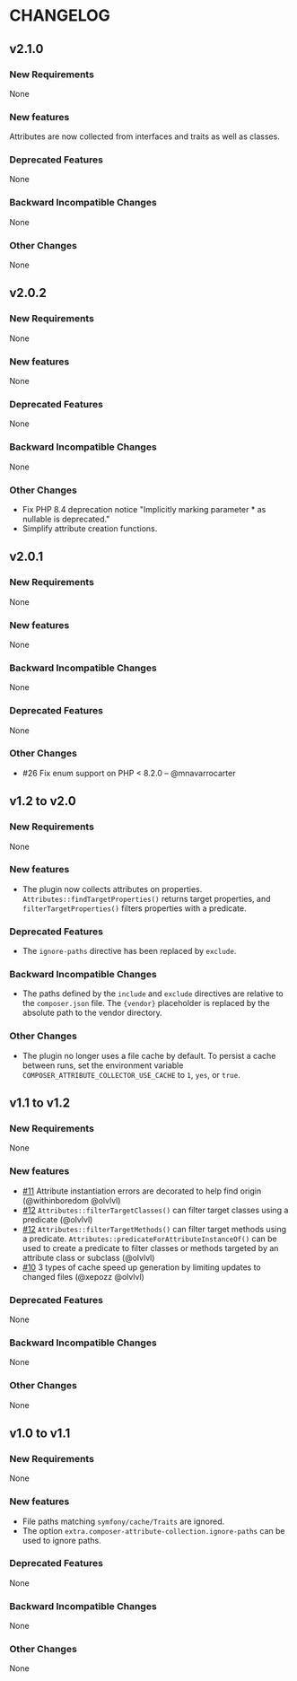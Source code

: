 # CHANGELOG

## v2.1.0

### New Requirements

None

### New features

Attributes are now collected from interfaces and traits as well as classes.

### Deprecated Features

None

### Backward Incompatible Changes

None

### Other Changes

None



## v2.0.2

### New Requirements

None

### New features

None

### Deprecated Features

None

### Backward Incompatible Changes

None

### Other Changes

- Fix PHP 8.4 deprecation notice "Implicitly marking parameter * as nullable is deprecated."
- Simplify attribute creation functions.



## v2.0.1

### New Requirements

None

### New features

None

### Backward Incompatible Changes

None

### Deprecated Features

None

### Other Changes

- #26 Fix enum support on PHP < 8.2.0 – @mnavarrocarter


## v1.2 to v2.0

### New Requirements

None

### New features

- The plugin now collects attributes on properties. `Attributes::findTargetProperties()` returns target properties, and `filterTargetProperties()` filters properties with a predicate.

### Deprecated Features

- The `ignore-paths` directive has been replaced by `exclude`.

### Backward Incompatible Changes

- The paths defined by the `include` and `exclude` directives are relative to the `composer.json` file. The `{vendor}` placeholder is replaced by the absolute path to the vendor directory.

### Other Changes

- The plugin no longer uses a file cache by default. To persist a cache between runs, set the environment variable `COMPOSER_ATTRIBUTE_COLLECTOR_USE_CACHE` to `1`, `yes`, or `true`.



## v1.1 to v1.2

### New Requirements

None

### New features

- [#11](https://github.com/olvlvl/composer-attribute-collector/pull/11) Attribute instantiation errors are decorated to help find origin (@withinboredom @olvlvl)
- [#12](https://github.com/olvlvl/composer-attribute-collector/pull/12) `Attributes::filterTargetClasses()` can filter target classes using a predicate (@olvlvl)
- [#12](https://github.com/olvlvl/composer-attribute-collector/pull/12) `Attributes::filterTargetMethods()` can filter target methods using a predicate. `Attributes::predicateForAttributeInstanceOf()` can be used to create a predicate to filter classes or methods targeted by an attribute class or subclass (@olvlvl)
- [#10](https://github.com/olvlvl/composer-attribute-collector/pull/10) 3 types of cache speed up generation by limiting updates to changed files (@xepozz @olvlvl)

### Deprecated Features

None

### Backward Incompatible Changes

None

### Other Changes

None



## v1.0 to v1.1

### New Requirements

None

### New features

- File paths matching `symfony/cache/Traits` are ignored.
- The option `extra.composer-attribute-collection.ignore-paths` can be used to ignore paths.

### Deprecated Features

None

### Backward Incompatible Changes

None

### Other Changes

None

<!--

## vX.x to vX.x

### New Requirements

None

### New features

None

### Deprecated Features

None

### Backward Incompatible Changes

None

### Other Changes

None

-->
